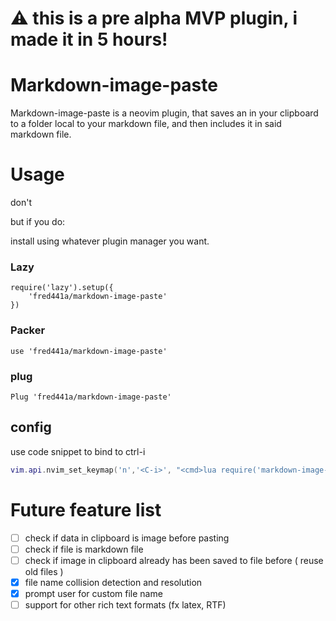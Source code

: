 # :warning: this is a pre alpha MVP plugin, i made it in 5 hours!
# Markdown-image-paste
Markdown-image-paste is a neovim plugin, that saves an in your clipboard to a folder local to your markdown file, and then includes it in said markdown file.

# Usage
don't

but if you do:

install using whatever plugin manager you want.

### Lazy
```
require('lazy').setup({
    'fred441a/markdown-image-paste'
})
```

### Packer
```
use 'fred441a/markdown-image-paste'
```

### plug
```
Plug 'fred441a/markdown-image-paste'
```


## config
use code snippet to bind to ctrl-i
```lua
vim.api.nvim_set_keymap('n','<C-i>', "<cmd>lua require('markdown-image-paste').pasteImage()<CR>", {noremap = true})
```


# Future feature list
 - [ ] check if data in clipboard is image before pasting
 - [ ] check if file is markdown file
 - [ ] check if image in clipboard already has been saved to file before ( reuse old files )
 - [x] file name collision detection and resolution
 - [x] prompt user for custom file name
 - [ ] support for other rich text formats (fx latex, RTF)
